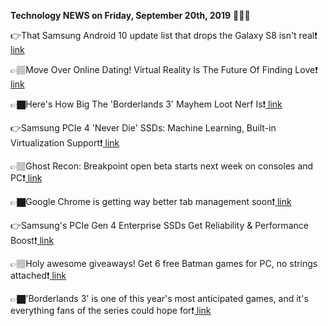 <b>Technology NEWS on Friday, September 20th, 2019</b> 📡📡📡 

👉That Samsung Android 10 update list that drops the Galaxy S8 isn't real❗️<a href='https://www.google.com/url?rct=j&sa=t&url=https://9to5google.com/2019/09/20/samsung-android-10-update-list-not-official/&ct=ga&cd=CAIyGmVjZmViYzNiZjFkNzQyNDM6Y29tOmVuOlVT&usg=AFQjCNESfp4kkryH_qalYrScIMJQaOEtUg'> link</a>

👉🏽Move Over Online Dating! Virtual Reality Is The Future Of Finding Love❗️<a href='https://www.google.com/url?rct=j&sa=t&url=https://www.forbes.com/sites/solrogers/2019/09/20/move-over-tinder-virtual-reality-is-the-future-of-dating/&ct=ga&cd=CAIyGmVjZmViYzNiZjFkNzQyNDM6Y29tOmVuOlVT&usg=AFQjCNEQuH8zruLDrtp0jwb8HCDA3pQt7w'> link</a>

👉🏿Here's How Big The 'Borderlands 3' Mayhem Loot Nerf Is❗️<a href='https://www.google.com/url?rct=j&sa=t&url=https://www.forbes.com/sites/paultassi/2019/09/20/heres-how-big-the-borderlands-3-mayhem-loot-nerf-is/&ct=ga&cd=CAIyGmVjZmViYzNiZjFkNzQyNDM6Y29tOmVuOlVT&usg=AFQjCNETWCPqjtlEk6bugDtXVQhpw2wIUw'> link</a>

👉Samsung PCIe 4 'Never Die' SSDs: Machine Learning, Built-in Virtualization Support❗️<a href='https://www.google.com/url?rct=j&sa=t&url=https://www.extremetech.com/computing/298714-samsung-pcie-4-never-die-ssds-machine-learning-built-in-virtualization-support&ct=ga&cd=CAIyGmVjZmViYzNiZjFkNzQyNDM6Y29tOmVuOlVT&usg=AFQjCNGvf8f5KXF7DB60vKmubKDXyFd5zg'> link</a>

👉🏽Ghost Recon: Breakpoint open beta starts next week on consoles and PC❗️<a href='https://www.google.com/url?rct=j&sa=t&url=https://metro.co.uk/2019/09/20/ghost-recon-breakpoint-open-beta-starts-next-week-on-consoles-and-pc-10777006/&ct=ga&cd=CAIyGmVjZmViYzNiZjFkNzQyNDM6Y29tOmVuOlVT&usg=AFQjCNGySxqdV6me4UUjZosLtHS6rcf_YA'> link</a>

👉🏿Google Chrome is getting way better tab management soon❗️<a href='https://www.google.com/url?rct=j&sa=t&url=https://www.theverge.com/2019/9/20/20875441/google-chrome-tab-management-improvements-color-customization-features&ct=ga&cd=CAIyGmVjZmViYzNiZjFkNzQyNDM6Y29tOmVuOlVT&usg=AFQjCNFMq62euoOPq9Mdg8ettQQ-4Pshpg'> link</a>

👉Samsung's PCIe Gen 4 Enterprise SSDs Get Reliability & Performance Boost❗️<a href='https://www.google.com/url?rct=j&sa=t&url=https://www.anandtech.com/show/14884/samsungs-pcie-gen-4-enterprise-ssds-get-reliability-performance-boost&ct=ga&cd=CAIyGmVjZmViYzNiZjFkNzQyNDM6Y29tOmVuOlVT&usg=AFQjCNFg_AIW2fvSbWNs97ffZ4zVd7zQjg'> link</a>

👉🏽Holy awesome giveaways! Get 6 free Batman games for PC, no strings attached❗️<a href='https://www.google.com/url?rct=j&sa=t&url=https://www.cnet.com/news/holy-awesome-giveaways-get-6-free-batman-games-for-pc-no-strings-attached/&ct=ga&cd=CAIyGmVjZmViYzNiZjFkNzQyNDM6Y29tOmVuOlVT&usg=AFQjCNGAVvdmtQ9Jimc7tb558QUmSca5CA'> link</a>

👉🏿'Borderlands 3' is one of this year's most anticipated games, and it's everything fans of the series could hope for❗️<a href='https://www.google.com/url?rct=j&sa=t&url=https://www.businessinsider.com/borderlands-3-review-overview-breakdown-screenshots-2019-8&ct=ga&cd=CAIyGmVjZmViYzNiZjFkNzQyNDM6Y29tOmVuOlVT&usg=AFQjCNFCdflt_FzWQvsRD6q-j9yrBRWn-Q'> link</a>

